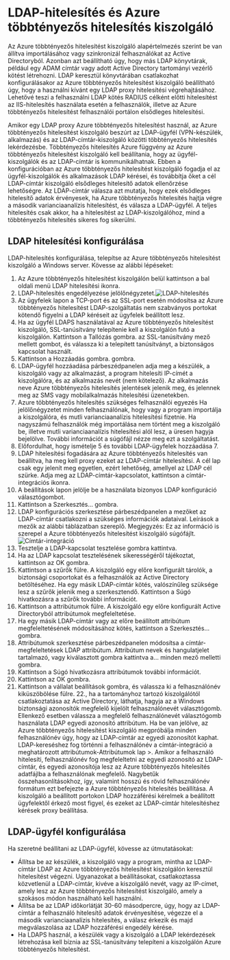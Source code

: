 <properties 
    pageTitle="LDAP-hitelesítés és Azure többtényezős hitelesítés kiszolgáló"
    description="Ez a az Azure többtényezős hitelesítés oldalt, amely segítséget nyújt az LDAP hitelesítési és Azure többtényezős hitelesítést Server telepítése."
    services="multi-factor-authentication"
    documentationCenter=""
    authors="kgremban"
    manager="femila"
    editor="curtand"/>

<tags
    ms.service="multi-factor-authentication"
    ms.workload="identity"
    ms.tgt_pltfrm="na"
    ms.devlang="na"
    ms.topic="get-started-article"
    ms.date="08/04/2016"
    ms.author="kgremban"/>

# <a name="ldap-authentication-and-azure-multi-factor-authentication-server"></a>LDAP-hitelesítés és Azure többtényezős hitelesítés kiszolgáló


Az Azure többtényezős hitelesítést kiszolgáló alapértelmezés szerint be van állítva importálásához vagy szinkronizál felhasználókat az Active Directoryból. Azonban azt beállítható úgy, hogy más LDAP könyvtárak, például egy ADAM címtár vagy adott Active Directory tartományi vezérlő kötést létrehozni. LDAP keresztül könyvtárában csatlakozhat konfigurálásakor az Azure többtényezős hitelesítést kiszolgáló beállítható úgy, hogy a használni kívánt egy LDAP proxy hitelesítési végrehajtásához. Lehetővé teszi a felhasználni LDAP kötés RADIUS célként előtti hitelesítést az IIS-hitelesítés használata esetén a felhasználók, illetve az Azure többtényezős hitelesítést felhasználói portálon elsődleges hitelesítési.

Amikor egy LDAP proxy Azure többtényezős hitelesítést használ, az Azure többtényezős hitelesítést kiszolgáló beszúrt az LDAP-ügyfél (VPN-készülék, alkalmazás) és az LDAP-címtár-kiszolgáló közötti többtényezős hitelesítés lekérdezésbe. Többtényezős hitelesítés Azure függvény az Azure többtényezős hitelesítést kiszolgáló kell beállítania, hogy az ügyfél-kiszolgálók és az LDAP-címtár is kommunikálhatnak. Ebben a konfigurációban az Azure többtényezős hitelesítést kiszolgáló fogadja el az ügyfél-kiszolgálók és alkalmazások LDAP kérései, és továbbítja őket a cél LDAP-címtár kiszolgáló elsődleges hitelesítő adatok ellenőrzése lehetőségre. Az LDAP-címtár válasza azt mutatja, hogy ezek elsődleges hitelesítő adatok érvényesek, ha Azure többtényezős hitelesítés hajtja végre a második varianciaanalízis hitelesítést, és válasza a LDAP-ügyfél. A teljes hitelesítés csak akkor, ha a hitelesítést az LDAP-kiszolgálóhoz, mind a többtényezős hitelesítés sikeres fog sikerülni.





## <a name="ldap-authentication-configuration"></a>LDAP hitelesítési konfigurálása


LDAP-hitelesítés konfigurálása, telepítse az Azure többtényezős hitelesítést kiszolgáló a Windows server. Kövesse az alábbi lépéseket:

1. Az Azure többtényezős hitelesítést kiszolgálón belül kattintson a bal oldali menü LDAP hitelesítési ikonra.
2. LDAP-hitelesítés engedélyezése jelölőnégyzetet.![LDAP-hitelesítés](./media/multi-factor-authentication-get-started-server-ldap/ldap2.png)
3. Az ügyfelek lapon a TCP-port és az SSL-port esetén módosítsa az Azure többtényezős hitelesítést LDAP-szolgáltatás nem szabványos portokat kötendő figyelni a LDAP kéréseit az ügyfelek beállított lesz.
4. Ha az ügyfél LDAPS használatával az Azure többtényezős hitelesítést kiszolgáló, SSL-tanúsítvány telepítenie kell a kiszolgálón futó a kiszolgálón. Kattintson a Tallózás gombra. az SSL-tanúsítvány mező mellett gombot, és válassza ki a telepített tanúsítványt, a biztonságos kapcsolat használt.
5. Kattintson a Hozzáadás gombra. gombra.
6. LDAP-ügyfél hozzáadása párbeszédpanelen adja meg a készülék, a kiszolgáló vagy az alkalmazást, a program hitelesíti IP-címét a kiszolgálóra, és az alkalmazás nevét (nem kötelező). Az alkalmazás neve Azure többtényezős hitelesítés jelentések jelenik meg, és jelennek meg az SMS vagy mobilalkalmazás hitelesítési üzenetekben.
7. Azure többtényezős hitelesítés szükséges felhasználói egyezés Ha jelölőnégyzetet minden felhasználónak, hogy vagy a program importálja a kiszolgálóra, és mutli varianciaanalízis hitelesítési fizetnie. Ha nagyszámú felhasználók még importálása nem történt meg a kiszolgáló be, illetve mutli varianciaanalízis hitelesítési alól lesz, a üresen hagyja bejelölve. További információt a súgófájl nézze meg ezt a szolgáltatást.
8. Előfordulhat, hogy ismételje 5 és további LDAP-ügyfelek hozzáadása 7.
9. LDAP hitelesítési fogadására az Azure többtényezős hitelesítés van beállítva, ha meg kell proxy ezeket az LDAP-címtár hitelesítési. A cél lap csak egy jelenít meg egyetlen, ezért lehetőség, amellyel az LDAP cél szürke. Adja meg az LDAP-címtár-kapcsolatot, kattintson a címtár-integrációs ikonra.
10. A beállítások lapon jelölje be a használata bizonyos LDAP konfiguráció választógombot.
11. Kattintson a Szerkesztés... gombra.
12. LDAP konfigurációs szerkesztése párbeszédpanelen a mezőket az LDAP-címtár csatlakozni a szükséges információk adataival. Leírások a mezők az alábbi táblázatban szereplő. Megjegyzés: Ez az információ is szerepel a Azure többtényezős hitelesítést kiszolgáló súgófájlt.![Címtár-integráció](./media/multi-factor-authentication-get-started-server-ldap/ldap.png)
13. Tesztelje a LDAP-kapcsolat tesztelése gombra kattintva.
14. Ha az LDAP kapcsolat tesztelésének sikerességéről tájékoztat, kattintson az OK gombra.
15. Kattintson a szűrők fülre. A kiszolgáló egy előre konfigurált tárolók, a biztonsági csoportokat és a felhasználók az Active Directory betöltéséhez. Ha egy másik LDAP-címtár kötés, valószínűleg szüksége lesz a szűrők jelenik meg a szerkesztendő. Kattintson a Súgó hivatkozásra a szűrők további információt.
16. Kattintson a attribútumok fülre. A kiszolgáló egy előre konfigurált Active Directoryból attribútumok megfeleltetése.
17. Ha egy másik LDAP-címtár vagy az előre beállított attribútum megfeleltetésének módosításához kötés, kattintson a Szerkesztés... gombra.
18. Attribútumok szerkesztése párbeszédpanelen módosítsa a címtár-megfeleltetések LDAP attribútum. Attribútum nevek és hangulatjelet tartalmazó, vagy kiválasztott gombra kattintva a... minden mező melletti gombra.
19. Kattintson a Súgó hivatkozásra attribútumok további információt.
20. Kattintson az OK gombra.
21. Kattintson a vállalat beállítások gombra, és válassza ki a felhasználónév kiküszöbölése fülre.
22., ha a tartományhoz tartozó kiszolgálótól csatlakoztatása az Active Directory, láthatja, hagyja az a Windows biztonsági azonosítók megfelelő kijelölt felhasználónevét választógomb. Ellenkező esetben válassza a megfelelő felhasználónevét választógomb használata LDAP egyedi azonosító attribútum. Ha be van jelölve, az Azure többtényezős hitelesítést kiszolgáló megpróbálja minden felhasználónév úgy, hogy az LDAP-címtár az egyedi azonosítót kaphat. LDAP-kereséshez fog történni a felhasználónév a címtár-integráció a meghatározott attribútumok-Attribútumok lap >. Amikor a felhasználó hitelesíti, felhasználónév fog megfeleltetni az egyedi azonosító az LDAP-címtár, és egyedi azonosítója lesz az Azure többtényezős hitelesítés adatfájlba a felhasználónak megfelelő. Nagybetűk összehasonlításokhoz, így, valamint hosszú és rövid felhasználónév formátum ezt befejezte a Azure többtényezős hitelesítés beállítása. A kiszolgáló a beállított portokon LDAP hozzáférési kérelmek a beállított ügyfelektől érkező most figyel, és ezeket az LDAP-címtár hitelesítéshez kérések proxy beállítása.


## <a name="ldap-client-configuration"></a>LDAP-ügyfél konfigurálása

Ha szeretné beállítani az LDAP-ügyfél, kövesse az útmutatásokat:

- Állítsa be az készülék, a kiszolgáló vagy a program, mintha az LDAP-címtár LDAP az Azure többtényezős hitelesítést kiszolgálón keresztül hitelesítést végezni. Ugyanazokat a beállításokat, csatlakoztassa közvetlenül a LDAP-címtár, kivéve a kiszolgáló nevét, vagy az IP-címet, amely lesz az Azure többtényezős hitelesítést kiszolgáló, amely a szokásos módon használható kell használni.
- Állítsa be az LDAP időkorlátját 30-60 másodpercre, úgy, hogy az LDAP-címtár a felhasználó hitelesítő adatok érvényesítése, végezze el a második varianciaanalízis hitelesítés, a válasz érkezik és majd megválaszolása az LDAP hozzáférési engedély kérése.
- Ha LDAPS használ, a készülék vagy a kiszolgáló a LDAP lekérdezések létrehozása kell bíznia az SSL-tanúsítvány telepíteni a kiszolgálón Azure többtényezős hitelesítést.
